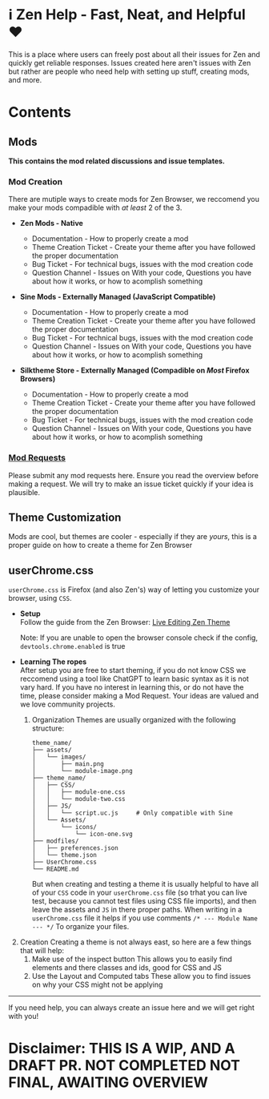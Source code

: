 # ℹ️ Zen Help - Fast, Neat, and Helpful ❤️
This is a place where users can freely post about all their issues for Zen and quickly get reliable responses.
Issues created here aren't issues with Zen but rather are people who need help with setting up stuff, creating mods, and more.

# Contents

## Mods
**This contains the mod related discussions and issue templates.**

### Mod Creation
There are mutiple ways to create mods for Zen Browser, we reccomend you make your mods compadible with _at least_ 2 of the 3.
* **Zen Mods - Native**
  * Documentation - How to properly create a mod
  * Theme Creation Ticket - Create your theme after you have followed the proper documentation
  * Bug Ticket - For technical bugs, issues with the mod creation code
  * Question Channel - Issues on With your code, Questions you have about how it works, or how to acomplish something

* **Sine Mods - Externally Managed (JavaScript Compatible)**
  * Documentation - How to properly create a mod
  * Theme Creation Ticket - Create your theme after you have followed the proper documentation
  * Bug Ticket - For technical bugs, issues with the mod creation code
  * Question Channel - Issues on With your code, Questions you have about how it works, or how to acomplish something

* **Silktheme Store - Externally Managed (Compadible on _Most_ Firefox Browsers)**
  * Documentation - How to properly create a mod
  * Theme Creation Ticket - Create your theme after you have followed the proper documentation
  * Bug Ticket - For technical bugs, issues with the mod creation code
  * Question Channel - Issues on With your code, Questions you have about how it works, or how to acomplish something

### [Mod Requests](https://github.com/ZenHelp/zen-help/discussions/2)
Please submit any mod requests here. Ensure you read the overview before making a request. We will try to make an issue ticket quickly if your idea is plausible.

## Theme Customization
Mods are cool, but themes are cooler - especially if they are _yours_, this is a proper guide on how to create a theme for Zen Browser

## userChrome.css
`userChrome.css` is Firefox (and also Zen's) way of letting you customize your browser, using `CSS`.
* **Setup**\
  Follow the guide from the Zen Browser: [Live Editing Zen Theme](https://docs.zen-browser.app/guides/live-editing)
  
  Note: If you are unable to open the browser console check if the config, `devtools.chrome.enabled` is true

* **Learning The ropes**\
  After setup you are free to start theming, if you do not know CSS we reccomend using a tool like ChatGPT to learn basic syntax as it is not vary hard. If you have no interest in learning this, or do not have the time, please consider making a Mod Request. Your ideas are valued and we love community projects.
  1. Organization
     Themes are usually organized with the following structure:
     ```
     theme_name/
     ├── assets/
     │   └── images/
     │       ├── main.png
     │       └── module-image.png
     ├── theme_name/
     │   ├── CSS/
     │   │   ├── module-one.css
     │   │   └── module-two.css
     │   ├── JS/
     │   │   └── script.uc.js     # Only compatible with Sine
     │   └── Assets/
     │       └── icons/
     │           └── icon-one.svg
     ├── modfiles/
     │   ├── preferences.json
     │   └── theme.json
     ├── UserChrome.css
     └── README.md
     ```
     But when creating and testing a theme it is usually helpful to have all of your `CSS` code in your `userChrome.css` file (so trhat you can live test, because you cannot test files using CSS file imports), and then leave the assets and `JS` in there proper paths. When writing in a `userChrome.css` file it helps if you use comments `/* --- Module Name --- */` To organize your files. 
2. Creation
   Creating a theme is not always east, so here are a few things that will help:
   1. Make use of the inspect button
      This allows you to easily find elements and there classes and ids, good for CSS and JS
   2. Use the Layout and Computed tabs
      These allow you to find issues on why your CSS might not be applying
---
If you need help, you can always create an issue here and we will get right with you!

# Disclaimer: **THIS IS A WIP, AND A DRAFT PR. NOT COMPLETED NOT FINAL, AWAITING OVERVIEW**
